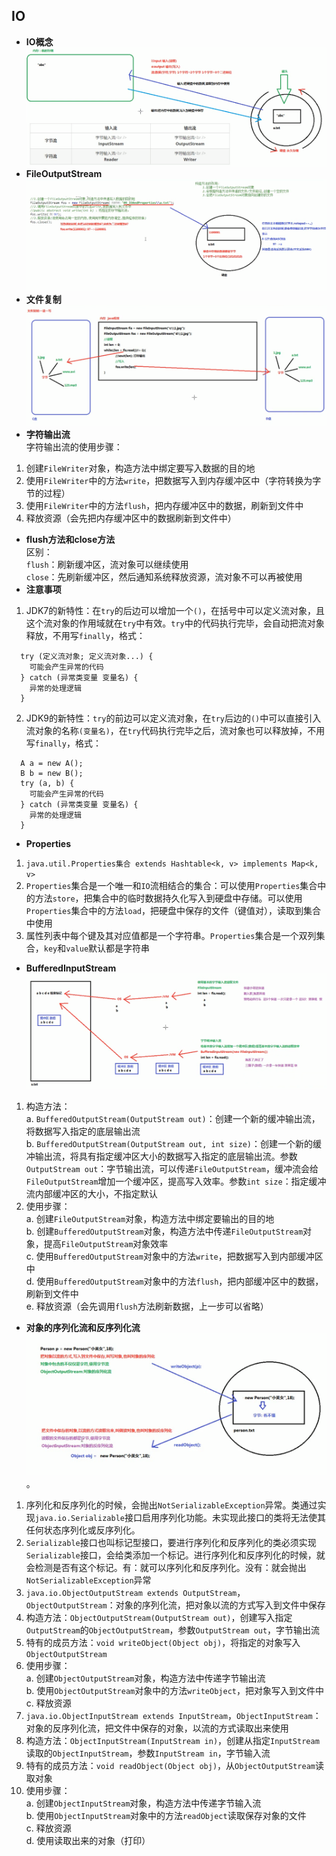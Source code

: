 ## IO
- **IO概念**
![](./Pics/IO1.png)
- **FileOutputStream**
![](./Pics/IO2.png)
- **文件复制**
![](./Pics/IO3.png)
- **字符输出流**  
字符输出流的使用步骤：
1. 创建`FileWriter`对象，构造方法中绑定要写入数据的目的地  
2. 使用`FileWriter`中的方法`write`，把数据写入到内存缓冲区中（字符转换为字节的过程）
3. 使用`FileWriter`中的方法`flush`，把内存缓冲区中的数据，刷新到文件中
4. 释放资源（会先把内存缓冲区中的数据刷新到文件中）
- **flush方法和close方法**  
区别：  
`flush`：刷新缓冲区，流对象可以继续使用  
`close`：先刷新缓冲区，然后通知系统释放资源，流对象不可以再被使用
- **注意事项**
1. JDK7的新特性：在`try`的后边可以增加一个`()`，在括号中可以定义流对象，且这个流对象的作用域就在`try`中有效。`try`中的代码执行完毕，会自动把流对象释放，不用写`finally`，格式：
```
  try (定义流对象; 定义流对象...) {
    可能会产生异常的代码
  } catch (异常类变量 变量名) {
    异常的处理逻辑
  }
```
2. JDK9的新特性：`try`的前边可以定义流对象，在`try`后边的`()`中可以直接引入流对象的名称`(变量名)`，在`try`代码执行完毕之后，流对象也可以释放掉，不用写`finally`，格式：
```
  A a = new A();
  B b = new B();
  try (a, b) {
    可能会产生异常的代码
  } catch (异常类变量 变量名) {
    异常的处理逻辑
  }
```
- **Properties**
1. `java.util.Properties集合 extends Hashtable<k, v> implements Map<k, v>`
2. `Properties`集合是一个唯一和`IO`流相结合的集合：可以使用`Properties`集合中的方法`store`，把集合中的临时数据持久化写入到硬盘中存储。可以使用`Properties`集合中的方法`load`，把硬盘中保存的文件（键值对），读取到集合中使用
3. 属性列表中每个键及其对应值都是一个字符串。`Properties`集合是一个双列集合，`key`和`value`默认都是字符串
- **BufferedInputStream**
![](./Pics/IO4.png)
1. 构造方法：    
a. `BufferedOutputStream(OutputStream out)`：创建一个新的缓冲输出流，将数据写入指定的底层输出流    
b. `BufferedOutputStream(OutputStream out, int size)`：创建一个新的缓冲输出流，将具有指定缓冲区大小的数据写入指定的底层输出流。参数`OutputStream out`：字节输出流，可以传递`FileOutputStream`，缓冲流会给`FileOutputStream`增加一个缓冲区，提高写入效率。参数`int size`：指定缓冲流内部缓冲区的大小，不指定默认
2. 使用步骤：  
a. 创建`FileOutputStream`对象，构造方法中绑定要输出的目的地    
b. 创建`BufferedOutputStream`对象，构造方法中传递`FileOutputStream`对象，提高`FileOutputStream`对象效率  
c. 使用`BufferedOutputStream`对象中的方法`write`，把数据写入到内部缓冲区中  
d. 使用`BufferedOutputStream`对象中的方法`flush`，把内部缓冲区中的数据，刷新到文件中  
e. 释放资源（会先调用`flush`方法刷新数据，上一步可以省略）
- **对象的序列化流和反序列化流**
![](./Pics/IO5.png)。
1. 序列化和反序列化的时候，会抛出`NotSerializableException`异常。类通过实现`java.io.Serializable`接口启用序列化功能。未实现此接口的类将无法使其任何状态序列化或反序列化。
2. `Serializable`接口也叫标记型接口，要进行序列化和反序列化的类必须实现`Serializable`接口，会给类添加一个标记。进行序列化和反序列化的时候，就会检测是否有这个标记。有：就可以序列化和反序列化。没有：就会抛出`NotSerializableException`异常
3. `java.io.ObjectOutputStream extends OutputStream`，`ObjectOutputStream`：对象的序列化流，把对象以流的方式写入到文件中保存
4. 构造方法：`ObjectOutputStream(OutputStream out)`，创建写入指定`OutputStream`的`ObjectOutputStream`，参数`OutputStream out`，字节输出流
5. 特有的成员方法：`void writeObject(Object obj)`，将指定的对象写入`ObjectOutputStream`
6. 使用步骤：  
a. 创建`ObjectOutputStream`对象，构造方法中传递字节输出流  
b. 使用`ObjectOutputStream`对象中的方法`writeObject`，把对象写入到文件中  
c. 释放资源
7. `java.io.ObjectInputStream extends InputStream`，`ObjectInputStream`：对象的反序列化流，把文件中保存的对象，以流的方式读取出来使用
8. 构造方法：`ObjectInputStream(InputStream in)`，创建从指定`InputStream`读取的`ObjectInputStream`，参数`InputStream in`，字节输入流
9. 特有的成员方法：`void readObject(Object obj)`，从`ObjectOutputStream`读取对象
10. 使用步骤：    
a. 创建`ObjectInputStream`对象，构造方法中传递字节输入流    
b. 使用`ObjectInputStream`对象中的方法`readObject`读取保存对象的文件    
c. 释放资源  
d. 使用读取出来的对象（打印）


